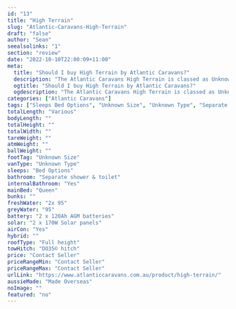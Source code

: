 ```yaml
---
id: "13"
title: "High Terrain"
slug: "Atlantic-Caravans-High-Terrain"
draft: "false"
author: "Sean"
seealsolinks: "1"
section: "review"
date: "2022-10-10T22:00:09+11:00"
meta:
  title: "Should I buy High Terrain by Atlantic Caravans?"
  description: "The Atlantic Caravans High Terrain is classed as Unknown Type, and sleeps Bed Options people. It is Made Overseas and comes in at Unknown Size. It generally has Separate shower & toilet."
  ogtitle: "Should I buy High Terrain by Atlantic Caravans?"
  ogdescription: "The Atlantic Caravans High Terrain is classed as Unknown Type, and sleeps Bed Options people. It is Made Overseas and comes in at Unknown Size. It generally has Separate shower & toilet."
categories: ["Atlantic Caravans"]
tags: ["Sleeps Bed Options", "Unknown Size", "Unknown Type", "Separate shower & toilet", "Full height", "Price Unknown"]
totalLength: "Various"
bodyLength: ""
totalHeight: ""
totalWidth: ""
tareWeight: ""
atmWeight: ""
ballWeight: ""
footTag: "Unknown Size"
vanType: "Unknown Type"
sleeps: "Bed Options"
bathroom: "Separate shower & toilet"
internalBathroom: "Yes"
mainBed: "Queen"
bunks: ""
freshWater: "2x 95"
greyWater: "95"
battery: "2 x 120Ah AGM batteries"
solar: "2 x 170W Solar panels"
airCon: "Yes"
hybrid: ""
roofType: "Full height"
towHitch: "DO35© hitch"
price: "Contact Seller"
priceRangeMin: "Contact Seller"
priceRangeMax: "Contact Seller"
urlLink: "https://www.atlanticcaravans.com.au/product/high-terrain/"
aussieMade: "Made Overseas"
noImage: ""
featured: "no"
---
```

